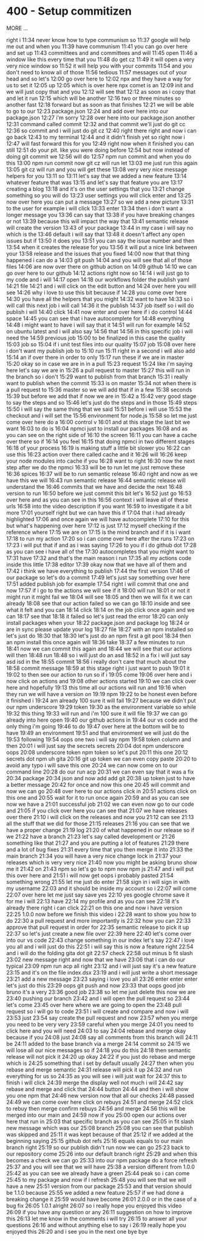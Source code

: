 # 400 - Setup commitizen

MORE  ...





right i
11:34
never know how to type communism so
11:37
google will help me out and when you
11:39
have communism
11:41
you can go over here and set up
11:43
committees and and committees and will
11:45
open
11:46
a window like this every time that you
11:48
do get cz
11:49
it will open a very very nice window so
11:52
it will help you with your commits
11:54
and you don't need to know all of those
11:56
tedious
11:57
messages out of your head and so let's
12:00
go over here to
12:02
npx and they have a way for us to set it
12:05
up
12:05
which is over here npx comet is an
12:09
init and we will just copy that and you
12:12
will see that
12:12
as soon as i copy that and let it run
12:15
which will be another
12:16
two or three minutes so another fast
12:18
forward but as soon as that finishes
12:21
we will be able to go to our
12:23
package.json
12:24
and add over here into our package.json
12:27
i'm sorry
12:28
over here into our package.json another
12:31
command called commit
12:32
and that commit we'll just do git cc
12:36
so commit and i will just do git cz
12:40
right there right and now i can go back
12:43
to my terminal
12:44
and it didn't finish yet so right now i
12:47
will fast forward this for you
12:49
right now when it finished you can still
12:51
do your pit. like you were doing before
12:54
but now instead of doing git commit we
12:56
will do
12:57
npm run commit and when you do this
13:00
npm run commit now git cz will run let
13:03
me just run this again
13:05
git cz will run and you will get these
13:08
very very nice message helpers for you
13:11
so
13:11
let's say that we added a new feature
13:14
whatever feature that was
13:15
and let's say that feature you are
13:17
creating a blog
13:18
and it's on the user settings that you
13:21
change something so you will do
13:23
user settings you will click enter and
13:25
now over here you can put a message
13:27
so we add a new picture
13:31
to the user for example i will click
13:33
enter
13:34
then i don't want a longer message you
13:36
can say that
13:38
if you have breaking changes or not
13:39
because this will impact the way that
13:41
semantic release will create the version
13:43
of your package
13:44
in my case i will say no which is the
13:46
default i will say that
13:48
it doesn't affect any open issues but if
13:50
it does you
13:51
you can say the issue number and then
13:54
when it creates the release for you
13:56
it will put a nice link between your
13:58
release and the issues that you fixed
14:00
now that that thing happened i can do a
14:03
git push
14:04
and you will see that all of those files
14:06
are now over there on github action on
14:09
github
14:10
we can go over here to our github
14:12
actions right now so
14:14
i will just go to my code and i will
14:17
open
14:18
our workflows folder the publish yaml
14:21
file
14:21
and i will click on the edit button and
14:24
over here you will see
14:26
why i love to use this bit because if
14:28
you come over here
14:30
you have all the helpers that you might
14:32
want to have
14:33
so i will call this next job i will call
14:36
it the publish
14:37
job itself so i will do publish i will
14:40
click
14:41
now enter and over here if i do control
14:44
space
14:45
you can see that i have autocomplete for
14:48
everything
14:48
i might want to have i will say that it
14:51
will run for example
14:52
on ubuntu latest and i will also say
14:56
that
14:56
in this specific job i will need the
14:59
previous job
15:00
to be finalized in this case the quality
15:03
job so
15:04
if i unit test files into our quality
15:07
job
15:08
over here i don't want my publish job to
15:10
run
15:11
right in a second i will also add
15:14
an if over there in order to only
15:17
run these if we are in master
15:20
okay so in case we are in in a pull
15:23
request
15:24
like i'm saying here let's say we are in
15:26
a pull request to master
15:27
this will run in the branch so i don't
15:29
want to publish from that branch
15:31
i really want to publish when the commit
15:33
is on master
15:34
not when there is a pull request to
15:36
master so we will add that if in a few
15:38
seconds
15:39
but before we add that if now we are in
15:42
a
15:42
very good stage to say the steps and so
15:46
let's just do the steps and in those
15:49
steps
15:50
i will say the same thing that we said
15:51
before i will use
15:53
the checkout and i will set the
15:56
environment for node.js
15:58
so let me just come over here do a
16:00
control v
16:01
and at this stage the last bit we want
16:03
to do is
16:04
npmci just to install our packages
16:08
and as you can see on the right side of
16:10
the screen
16:11
you can have a cache over there so if
16:14
you feel
16:15
that doing npmci in two different stages
16:18
of your process
16:19
is making stuff a little bit slower you
16:22
can use this
16:23
action over there called cache and it
16:26
will
16:26
keep your node modules into cache if you
16:28
want to right
16:30
now the next step after we do the npmci
16:33
will be to run let me just remove these
16:36
spices
16:37
will be to run semantic release
16:40
right and now as we have this we will
16:43
run semantic release
16:44
semantic release will understand the
16:46
commits that we have and decide the next
16:48
version to run
16:50
before we just commit this bit let's
16:52
just go
16:53
over here and as you can see in this
16:56
context i will leave all of these urls
16:58
into the video description if you want
16:59
to investigate it a bit more
17:01
yourself right but we can have this if
17:04
that i had already highlighted
17:06
and once again we will have autocomplete
17:10
for this but what's happening over here
17:12
is just
17:12
myself checking if the reference where
17:15
we are on
17:15
is the mind branch and if it is i want
17:18
to run my action
17:20
so i can come over here after the runs
17:23
on
17:23
i will put that if and as i was saying
17:26
to you if i do github dot
17:28
as you can see i have all of the
17:30
autocompletes that you might want to
17:31
have
17:32
and that's the main reason i run
17:35
all my actions code inside this little
17:38
editor
17:39
okay now that we have all of them and
17:42
i think we have everything to publish
17:44
the first version
17:46
of our package so let's do a commit
17:49
let's just say something over here
17:51
added publish job for example
17:54
right i will commit that one and now
17:57
if i go to the actions we will see if it
18:00
will run
18:01
or not it might run it might fail we
18:04
will see
18:05
and then we will fix it we can already
18:08
see that our action failed so we can go
18:10
inside and see what it felt and you can
18:14
click
18:14
on the job click once again and we can
18:17
see that
18:18
it failed so let's just read the error
18:20
can only install packages when your
18:22
package.json and package log
18:24
or are in sync please update your log
18:27
file
18:27
with an npm installed so let's just do
18:30
that
18:30
let's just do an npm first a git pool
18:34
then an npm install this once again will
18:36
take
18:37
a few minutes to run
18:41
now we can commit this again and
18:44
we will see that our actions will then
18:48
run
18:48
so i will just do an asd
18:52
in a fix i will just say asd isd in the
18:55
commit
18:56
i really don't care that much about the
18:58
commit message
18:59
at this stage right i just want to push
19:01
it
19:02
to then see our action to run so if i
19:05
come
19:06
over here and i now click on actions and
19:08
other actions started
19:10
we can click over here and hopefully
19:13
this time all our actions will run and
19:16
when they run we will have a version on
19:19
npm
19:22
to be honest even before it finished i
19:24
am already 100 sure it will fail
19:27
because we didn't put our npm underscore
19:29
token
19:30
as the environment variable so while
19:32
this thing
19:33
will run and i'm 100 sure it will file
19:37
we can go already into here open
19:40
our github actions in
19:44
our vs code and the only thing i'm going
19:46
to do
19:47
over here at the bottom will be to have
19:49
an environment
19:51
and that environment we will just do the
19:53
following
19:54
oops one two i will say npm
19:58
token column and then
20:01
i will just say the secrets secrets
20:04
dot npm underscore oops
20:08
underscore token npm token so let's put
20:11
this one
20:12
secrets dot npm uh gita
20:16
git up token we can even copy paste
20:20
to avoid any typo i will save this one
20:24
we can now come on to our command line
20:28
do our run acp
20:31
we can even say that it was a fix
20:34
package
20:34
json and now add add git
20:38
up token just to have a better message
20:42
for once and now this one
20:45
will commit and now we can go
20:48
over here to our actions click in
20:51
actions click on this one and
20:55
wait for it to run once again
20:59
and as you can see now we have a
21:01
successful job
21:02
we can even now go to our code and
21:05
if you click over here you can see that
21:07
we have releases over there
21:10
i will click on the releases and now you
21:12
can see
21:13
all the stuff that we did for those
21:15
releases
21:16
you can see that we have a proper change
21:19
log
21:20
of what happened in our release so if we
21:22
have a branch
21:23
let's say called development or
21:26
something like that
21:27
and you are putting a lot of features
21:29
there and a lot of bug fixes
21:31
every time that you then merge it into
21:33
the main branch
21:34
you will have a very nice change lock in
21:37
your releases which is very very nice
21:40
now you might be asking bruno show me it
21:42
on
21:43
npm so let's go to npm now npm js
21:47
and i will put this over here and
21:51
i will now get oops i probably pasted
21:54
something wrong
21:55
let me just do enter
21:58
sign in i will sign in with my username
22:03
and it should be inside my account so i
22:07
will come
22:07
over here let me just say save yes
22:10
yes google chrome save it for me i will
22:13
have
22:14
my profile and as you can see
22:18
it's already there right i can click
22:21
on this one and now i have version
22:25
1.0.0 now before we finish this video i
22:28
want to show you how to do
22:30
a pull request and more importantly is
22:32
how you can
22:33
approve that pull request in order for
22:35
semantic release to pick it up
22:37
so let's just create a new file over
22:39
here
22:40
let's come over into our vs code
22:43
change something in our index let's say
22:47
i love you all and i will just do this
22:51
i will say this is now a feature right
22:54
and i will do the folding gita dot git
22:57
check
22:58
out minus b fit slash
23:02
new message right and now that we have
23:06
that i can do our typical
23:09
npm run acp all right
23:12
and i will just say it's a new feature
23:15
and it's on the file index.dsx
23:19
and i will just write a short message
23:21
add a new message
23:23
saying i love you all
23:26
enter enter enter let's just do this
23:29
oops git push and now
23:33
that oops good job bruno it's a very
23:36
good job
23:38
so let me just delete this now we are
23:40
pushing our branch
23:42
and i will open the pull request so
23:44
let's come
23:45
over here where we are going to open the
23:48
pull request so i will go to code
23:51
i will create and compare and now i will
23:53
just
23:54
say create the pull request and now
23:57
when you merge you need to be very very
23:59
careful when you merge
24:01
you need to click here and you will need
24:03
to say
24:04
rebase and merge okay because if you
24:08
just
24:08
say all comments from this branch will
24:11
be
24:11
added to the base branch via a merge
24:14
commit so
24:15
we will lose all our nice messages so if
24:18
you do this
24:18
then semantic release will not pick it
24:20
up okay
24:22
if you just do rebase and merge which is
24:25
something that i set by default usually
24:27
then when you rebase and merge semantic
24:31
release will pick it up
24:32
and run everything for us so
24:35
as you will see i will just wait for
24:37
this to finish i will click
24:39
merge the display well not much i will
24:42
say rebase and merge and click that
24:44
button
24:44
and then i will show you one npm that
24:46
new version now that all our checks
24:48
passed
24:49
we can come over here click on rebuys
24:51
and merge
24:52
click to rebuy then merge confirm rebuys
24:56
and merge
24:56
this will be merged into our main and
24:59
now if you
25:00
open our actions over here that run in
25:03
that specific branch as you can see
25:05
in fit slash new message which was our
25:08
branch
25:08
you can see that publish was skipped and
25:11
it was kept because of that
25:12
if we added at the beginning saying
25:15
github dot refs
25:16
equals equals to our main branch right
25:19
so our publish didn't run now we can go
25:23
back to our repository come
25:26
into our default branch right
25:29
and when this becomes a check we can go
25:33
into our npm package do a force refresh
25:37
and you will see that we will have
25:38
a version different from 1.0.0
25:42
as you can see we already have a green
25:44
peak so i can come
25:45
to my package and now if i refresh
25:48
you will see that we will have a new
25:51
version from our package
25:53
and that version should be 1.1.0 because
25:55
we added a new feature
25:57
if we had done a breaking change it
25:59
would have become
26:01
2.0.0 or in the case of a bug fix
26:05
1.0.1 alright
26:07
so i really hope you enjoyed this video
26:09
if you have any question or any
26:11
suggestion on how to improve this
26:13
let me know in the comments i will try
26:15
to answer all your questions
26:16
and without anything else to say i
26:19
really hope you enjoyed this
26:20
and i see you in the next one bye bye

